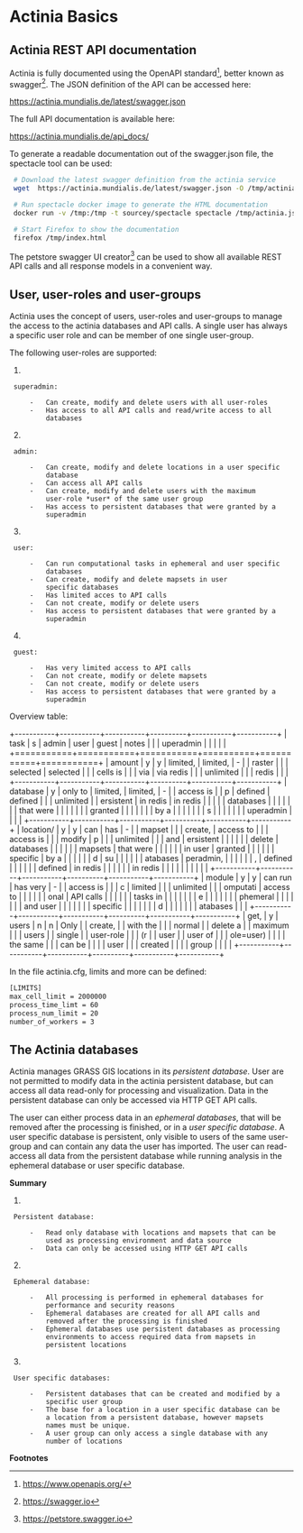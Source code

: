 Actinia Basics
==============

Actinia REST API documentation
------------------------------

Actinia is fully documented using the OpenAPI standard[^1], better known
as swagger[^2]. The JSON definition of the API can be accessed here:

 <https://actinia.mundialis.de/latest/swagger.json>

The full API documentation is available here:

 <https://actinia.mundialis.de/api_docs/>

To generate a readable documentation out of the swagger.json file, the
spectacle tool can be used:

```bash
 # Download the latest swagger definition from the actinia service
 wget  https://actinia.mundialis.de/latest/swagger.json -O /tmp/actinia.json

 # Run spectacle docker image to generate the HTML documentation
 docker run -v /tmp:/tmp -t sourcey/spectacle spectacle /tmp/actinia.json -t /tmp

 # Start Firefox to show the documentation
 firefox /tmp/index.html
```

The petstore swagger UI creator[^3] can be used to show all available
REST API calls and all response models in a convenient way.


User, user-roles and user-groups
--------------------------------

Actinia uses the concept of users, user-roles and user-groups to manage
the access to the actinia databases and API calls. A single user has
always a specific user role and can be member of one single user-group.

The following user-roles are supported:

 1.  

     superadmin:

         -   Can create, modify and delete users with all user-roles
         -   Has access to all API calls and read/write access to all
             databases

 2.  

     admin:

         -   Can create, modify and delete locations in a user specific
             database
         -   Can access all API calls
         -   Can create, modify and delete users with the maximum
             user-role *user* of the same user group
         -   Has access to persistent databases that were granted by a
             superadmin

 3.  

     user:

         -   Can run computational tasks in ephemeral and user specific
             databases
         -   Can create, modify and delete mapsets in user
             specific databases
         -   Has limited acces to API calls
         -   Can not create, modify or delete users
         -   Has access to persistent databases that were granted by a
             superadmin

 4.  

     guest:

         -   Has very limited access to API calls
         -   Can not create, modify or delete mapsets
         -   Can not create, modify or delete users
         -   Has access to persistent databases that were granted by a
             superadmin

Overview table:

+-----------+-----------+-----------+----------+-----------+-----------+
| task      | s         | admin     | user     | guest     | notes     |
|           | uperadmin |           |          |           |           |
+===========+===========+===========+==========+===========+===========+
| amount    | y         | y         | limited, | limited,  | -         |
| raster    |           |           | selected | selected  |           |
| cells is  |           |           | via      | via redis |           |
| unlimited |           |           | redis    |           |           |
+-----------+-----------+-----------+----------+-----------+-----------+
| database  | y         | only to   | limited, | limited,  | -         |
| access is |           | p         | defined  | defined   |           |
| unlimited |           | ersistent | in redis | in redis  |           |
|           |           | databases |          |           |           |
|           |           | that were |          |           |           |
|           |           | granted   |          |           |           |
|           |           | by a      |          |           |           |
|           |           | s         |          |           |           |
|           |           | uperadmin |          |           |           |
+-----------+-----------+-----------+----------+-----------+-----------+
| location/ | y         | y         | can      | has       | -         |
| mapset    |           |           | create,  | access to |           |
| access is |           |           | modify   | p         |           |
| unlimited |           |           | and      | ersistent |           |
|           |           |           | delete   | databases |           |
|           |           |           | mapsets  | that were |           |
|           |           |           | in user  | granted   |           |
|           |           |           | specific | by a      |           |
|           |           |           | d        | su        |           |
|           |           |           | atabases | peradmin, |           |
|           |           |           | ,        | defined   |           |
|           |           |           | defined  | in redis  |           |
|           |           |           | in redis |           |           |
|           |           |           |          |           |           |
+-----------+-----------+-----------+----------+-----------+-----------+
| module    | y         | y         | can run  | has very  | -         |
| access is |           |           | c        | limited   |           |
| unlimited |           |           | omputati | access to |           |
|           |           |           | onal     | API calls |           |
|           |           |           | tasks in |           |           |
|           |           |           | e        |           |           |
|           |           |           | phemeral |           |           |
|           |           |           | and user |           |           |
|           |           |           | specific |           |           |
|           |           |           | d        |           |           |
|           |           |           | atabases |           |           |
+-----------+-----------+-----------+----------+-----------+-----------+
| get,      | y         | users     | n        | n         | Only      |
| create,   |           | with the  |          |           | normal    |
| delete a  |           | maximum   |          |           | users     |
| single    |           | user-role |          |           | (r        |
| user      |           | user of   |          |           | ole=user) |
|           |           | the same  |          |           | can be    |
|           |           | user      |          |           | created   |
|           |           | group     |          |           |           |
+-----------+-----------+-----------+----------+-----------+-----------+

In the file actinia.cfg, limits and more can be defined:

```bash
[LIMITS]
max_cell_limit = 2000000
process_time_limt = 60
process_num_limit = 20
number_of_workers = 3
```

The Actinia databases
---------------------

Actinia manages GRASS GIS locations in its *persistent database*. User
are not permitted to modify data in the actinia persistent database, but
can access all data read-only for processing and visualization. Data in
the persistent database can only be accessed via HTTP GET API calls.

The user can either process data in an *ephemeral databases*, that will
be removed after the processing is finished, or in a *user specific
database*. A user specific database is persistent, only visible to users
of the same user-group and can contain any data the user has
imported. The user can read-access all data from the persistent database
while running analysis in the ephemeral database or user specific
database.

**Summary**

 1.  

     Persistent database:

         -   Read only database with locations and mapsets that can be
             used as processing environment and data source
         -   Data can only be accessed using HTTP GET API calls

 2.  

     Ephemeral database:

         -   All processing is performed in ephemeral databases for
             performance and security reasons
         -   Ephemeral databases are created for all API calls and
             removed after the processing is finished
         -   Ephemeral databases use persistent databases as processing
             environments to access required data from mapsets in
             persistent locations

 3.  

     User specific databases:

         -   Persistent databases that can be created and modified by a
             specific user group
         -   The base for a location in a user specific database can be
             a location from a persistent database, however mapsets
             names must be unique.
         -   A user group can only access a single database with any
             number of locations

**Footnotes**

[^1]: <https://www.openapis.org/>

[^2]: <https://swagger.io>

[^3]: <https://petstore.swagger.io>
